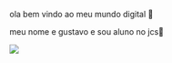 ola bem vindo ao meu mundo digital 💙

meu nome e gustavo e sou aluno no jcs🖤

![](https://media.tenor.com/J9lnKRr9ORoAAAAM/charles-leclerc-spanish-gp2022.gif)


